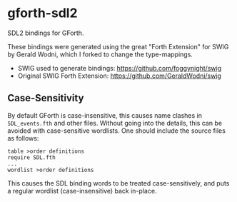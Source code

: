 # gforth-sdl2

SDL2 bindings for GForth.

These bindings were generated using the great "Forth Extension" for SWIG by
Gerald Wodni, which I forked to change the type-mappings.

- SWIG used to generate bindings: <https://github.com/foggynight/swig>
- Original SWIG Forth Extension: <https://github.com/GeraldWodni/swig>

## Case-Sensitivity

By default GForth is case-insensitive, this causes name clashes in
`SDL_events.fth` and other files. Without going into the details, this can be
avoided with case-sensitive wordlists. One should include the source files as
follows:

```forth
table >order definitions
require SDL.fth
...
wordlist >order definitions
```

This causes the SDL binding words to be treated case-sensitively, and puts a
regular wordlist (case-insensitive) back in-place.
